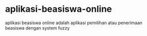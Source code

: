 # aplikasi-beasiswa-online
aplikasi beasiswa online adalah aplikasi pemilihan atau penerimaan beasiswa dengan system fuzzy
